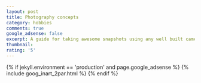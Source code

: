 ```yaml
---
layout: post
title: Photography concepts
category: hobbies
comments: true
google_adsense: false
excerpt: A guide for taking awesome snapshots using any well built camers by exploring all photography concepts and techniques.
thumbnail: 
rating: '5'
---
```

<!--after two or more paragraphs-->

  {% if jekyll.environment == 'production' and page.google_adsense %}
  {% include goog_inart_2par.html %}
  {% endif %}

